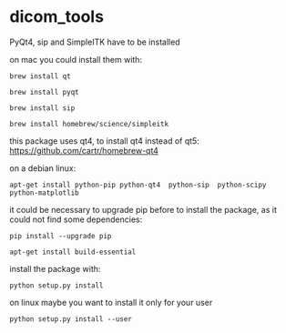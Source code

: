 # dicom_tools

PyQt4, sip and SimpleITK have to be installed

on mac you could install them with:

`brew install qt`

`brew install pyqt`

`brew install sip`

`brew install homebrew/science/simpleitk`

this package uses qt4, to install qt4 instead of qt5:
https://github.com/cartr/homebrew-qt4

on a debian linux:

`apt-get install python-pip python-qt4  python-sip  python-scipy python-matplotlib`

it could be necessary to upgrade pip before to install the package, as it could not find some dependencies:

`pip install --upgrade pip`

`apt-get install build-essential`


install the package with:

`python setup.py install`

on linux maybe you want to install it only for your user

`python setup.py install --user`

